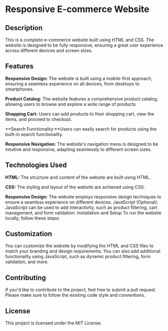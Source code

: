 # Responsive E-commerce Website
## Description
This is a complete e-commerce website built using HTML and CSS. The website is designed to be fully responsive, ensuring a great user experience across different devices and screen sizes.

## Features
**Responsive Design:** The website is built using a mobile-first approach, ensuring a seamless experience on all devices, from desktops to smartphones.

**Product Catalog:** The website features a comprehensive product catalog, allowing users to browse and explore a wide range of products.

**Shopping Cart:** Users can add products to their shopping cart, view the items, and proceed to checkout.

**Search Functionality:**Users can easily search for products using the built-in search functionality.

**Responsive Navigation:** The website's navigation menu is designed to be intuitive and responsive, adapting seamlessly to different screen sizes.

## Technologies Used
**HTML:** The structure and content of the website are built using HTML.

**CSS:** The styling and layout of the website are achieved using CSS.

**Responsive Design:** The website employs responsive design techniques to ensure a seamless experience on different devices.
JavaScript (Optional): JavaScript can be used to add interactivity, such as product filtering, cart management, and form validation.
Installation and Setup
To run the website locally, follow these steps:

## Customization
You can customize the website by modifying the HTML and CSS files to match your branding and design requirements. You can also add additional functionality using JavaScript, such as dynamic product filtering, form validation, and more.

## Contributing
If you'd like to contribute to the project, feel free to submit a pull request. Please make sure to follow the existing code style and conventions.

## License
This project is licensed under the MIT License.